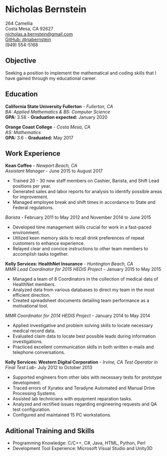 # Nicholas Bernstein
264 Camellia  
Costa Mesa, CA 92627  
nicholas.a.bernstein@gmail.com  
[GitHub: @nabernstein](https://github.com/nabernstein)  
(949) 554-5168 

## Objective
Seeking a position to implement the mathematical and coding skills that I have gained through my educational career.

## Education
**California State University Fullerton** - *Fullerton, CA*  
*BA: Applied Mathematics & BS: Computer Science*  
**GPA:** 3.58 - **Graduation expected:** January 2020  

**Orange Coast College** - *Costa Mesa, CA*  
*AS: Mathematics*  
**GPA:** 3.6 - **Graduated:** May 2017  

## Work Experience
**Kean Coffee** - *Newport Beach, CA*  
*Assistant Manager* - June 2015 to August 2017
  * Trained 20 - 30 new staff members on Cashier, Barista, and Shift Lead positions per year.
  * Generated sales and labor reports for analysis to identify possible areas for improvement.
  * Managed employee break and shift times in accordance to State and Federal regulations.

*Barista* - February 2011 to May 2012 and November 2014 to June 2015  
  * Developed time management skills crucial for work in a fast-paced environment.
  * Utilized keen memory skils to recall drink preferences of repeat customers to enhance experience.
  * Relayed clear and concice instructions to other team members to accomplish tasks together.  

**Kelly Services: HealthNet Insurance** - *Huntington Beach, CA*  
*MMR Lead Coordinator for 2015 HEDIS Project* - January 2015 to May 2015  
  * Managed a team of 8 Coordinators in the collection of medical data of HealthNet members.
  * Analyzed data from various databases to direct my team in the most efficient direction.
  * Created spreadsheet documents detailing team performance as a motivational tool.  

*MMR Coordinator for 2014 HEDIS Project* - January 2014 to May 2014  
  * Applied investigative and problem solving skills to locate necessary medical record data.
  * Evaluated claim data to locate best possible leads during information investigations.
  * Practiced excellent communication skills in both written e-mails and telephone conversations.  

**Kelly Services: Western Digital Corporation** - *Irvine, CA*
*Test Operator in Final Test Lab*- July 2012 to October 2013
  * Supported engineers from other labs with necessary tests for prototype development.
  * Traced errors of Xyratex and Teradyne Automated and Manual Drive Processing Systems.
  * Assisted lab technicians with equipment reparation tasks.
  * Analyzed and rectified issues regarding engineering requests and QA test configuration.
  * Configured and maintained 15 PC workstations.  

## Aditional Training and Skills
  * Programming Knowledge: C/C++, C#, Java, HTML, Python, Perl
  * Development Tool Experience: Microsoft Visual Studio and Unity3D 
